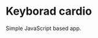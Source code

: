 # Keyborad cardio
                             
Simple JavaScript based app.                                              